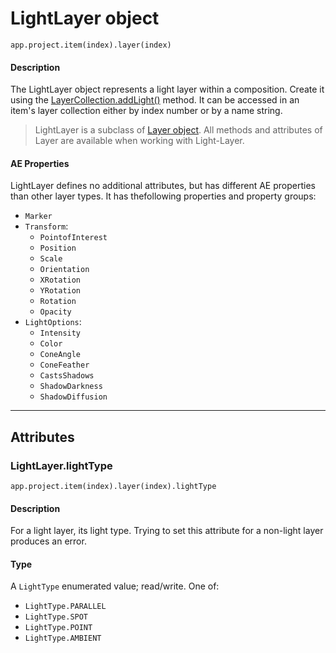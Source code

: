 # LightLayer object

`app.project.item(index).layer(index)`

#### Description

The LightLayer object represents a light layer within a composition. Create it using the [LayerCollection.addLight()](layercollection.md#layercollectionaddlight) method. It can be accessed in an item's layer collection either by index number or by a name string.

> LightLayer is a subclass of [Layer object](layer.md). All methods and attributes of Layer are available when working with Light-Layer.

#### AE Properties

LightLayer defines no additional attributes, but has different AE properties than other layer types. It has thefollowing properties and property groups:

- `Marker`
- `Transform`:
    - `PointofInterest`
    - `Position`
    - `Scale`
    - `Orientation`
    - `XRotation`
    - `YRotation`
    - `Rotation`
    - `Opacity`
- `LightOptions`:
    - `Intensity`
    - `Color`
    - `ConeAngle`
    - `ConeFeather`
    - `CastsShadows`
    - `ShadowDarkness`
    - `ShadowDiffusion`

---

## Attributes

### LightLayer.lightType

`app.project.item(index).layer(index).lightType`

#### Description

For a light layer, its light type. Trying to set this attribute for a non-light layer produces an error.

#### Type

A `LightType` enumerated value; read/write. One of:

- `LightType.PARALLEL`
- `LightType.SPOT`
- `LightType.POINT`
- `LightType.AMBIENT`
